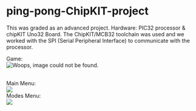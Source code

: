 # ping-pong-ChipKIT-project

This was graded as an advanced project. Hardware: PIC32 processor & chipKIT Uno32 Board. The ChipKIT/MCB32 toolchain was used and we worked with the SPI (Serial Peripheral Interface) to communicate with the processor.

Game:
<br>
![Woops, image could not be found.](./readme-images/in-game.png)

<br>
Main Menu:
<br>
<img src="./readme-images/menu.png"/>

<br>
Modes Menu:
<br>
<img src="./readme-images/modes-menu.png"/>
